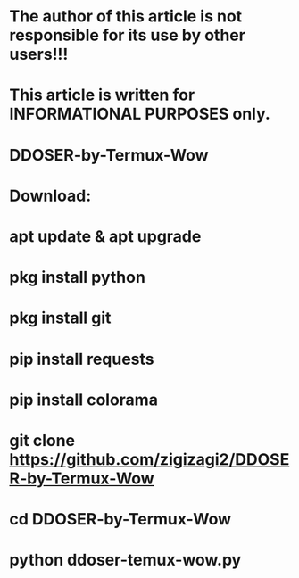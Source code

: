 # The author of this article is not responsible for its use by other users!!!
# This article is written for INFORMATIONAL PURPOSES only.
# DDOSER-by-Termux-Wow
# Download:
# apt update & apt upgrade
# pkg install python
# pkg install git
# pip install requests
# pip install colorama
# git clone https://github.com/zigizagi2/DDOSER-by-Termux-Wow
# cd DDOSER-by-Termux-Wow
# python ddoser-temux-wow.py
